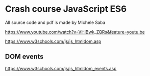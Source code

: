 # Crash course JavaScript ES6
All source code and pdf is made by Michele Saba

https://www.youtube.com/watch?v=VHlBwk_ZQRs&feature=youtu.be


https://www.w3schools.com/js/js_htmldom.asp

## DOM events

https://www.w3schools.com/js/js_htmldom_events.asp

